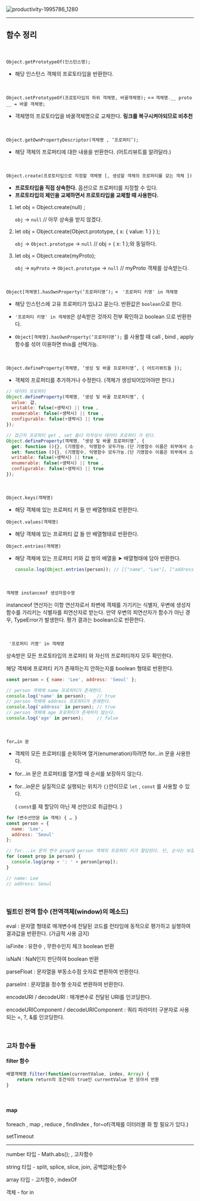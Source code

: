 ![productivity-1995786_1280](https://user-images.githubusercontent.com/31315644/67020346-04f36280-f139-11e9-9a0d-83c72b8254fe.jpg)



------

## 함수 정리

<br/>

`Object.getPrototypeOf(인스턴스명);`

- 해당 인스턴스 객체의 프로토타입을 반환한다.

  <br/>

`Object.setPrototypeOf(프로토타입의 하위 객체명, 바꿀객체명);`  == `객체명.__ proto __ = 바꿀 객체명;`

- 객체명의 프로토타입을 바꿀객체명으로 교체한다. **링크를 복구시켜야되므로 비추천**

  <br/>

`Object.getOwnPropertyDescriptor(객체명 , ‘프로퍼티’);`

- 해당 객체의 프로퍼티에 대한 내용을 반환한다. (어트리뷰트를 알려달라.)

  <br/>

 `Object.create(프로토타입으로 지정할 객체명 [, 생성할 객체의 프로퍼티를 갖는 객체 ])`

- **프로토타입을 직접 상속한다.** 옵션으로 프로퍼티를 지정할 수 있다. 
- **프로토타입의 체인을 교체하면서 프로토타입을 교체할 때 사용한다.**

1. let obj = Object.create(null) ; 

   `obj`  → `null` // 아무 상속을 받지 않겠다.

2. let obj = Object.create(Object.prototype, { x: { value: 1 } } ); 

   `obj` → `Object.prototype` → `null` // obj = { x: 1 };와 동일하다. 

3. let obj = Object.create(myProto);

   `obj` → `myProto` → `Object.prototype` → `null` // myProto 객체를 상속받는다.

<br/>

`Object[객체명].hasOwnProperty(‘프로퍼티명’);` = ` '프로퍼티 키명' in 객체명`

- 해당 인스턴스에 고유 프로퍼티가 있냐고 묻는다. 반환값은 `boolean`으로 한다.

- `'프로퍼티 키명' in 객체명`은 상속받은 것까지 전부 확인하고 boolean 으로 반환한다.

- `Object[객체명].hasOwnProperty(‘프로퍼티명’);` 를 사용할 때 call , bind , apply 함수를 섞어 이용하면 this를 선택가능.

  <br/>

`Object.defineProperty(객체명, ‘생성 및 바꿀 프로퍼티명’, { 어트리뷰트들 });`

- 객체의 프로퍼티를 추가하거나 수정한다. (객체가 생성되어있어야만 한다.)

~~~javascript
// 데이터 프로퍼티
Object.defineProperty(객체명, ‘생성 및 바꿀 프로퍼티명’, { 
  value: 값, 
  writable: false(+생략시) || true , 
  enumerable: false(+생략시) || true , 
  configurable: false(+생략시) || true  
}); 
~~~

~~~~javascript
// 접근자 프로퍼티 get , set 둘다 미작성시 데이터 프로퍼티 가 된다.
Object.defineProperty(객체명, ‘생성 및 바꿀 프로퍼티명’, { 
  get: function (){}, (기명함수, 익명함수 모두가능.(단 기명함수 이름은 외부에서 소용없다.) 미작성시 undefined),
  set: function (){}, (기명함수, 익명함수 모두가능.(단 기명함수 이름은 외부에서 소용없다.) 미작성시 undefined),
  writable: false(+생략시) || true , 
  enumerable: false(+생략시) || true , 
  configurable: false(+생략시) || true  
}); 
~~~~

<br/>

`Object.keys(객체명)`

- 해당 객체에 있는 프로퍼티 키 들 만 배열형태로 반환한다.

`Object.values(객체명)`

- 해당 객체에 있는 프로퍼티 값 들 만 배열형태로 반환한다.

`Object.entries(객체명)`

- 해당 객체에 있는 프로퍼티 키와 값 쌍의 배열을 ➤ 배열형태에 담아 반환한다.

  ~~~~javascript
  console.log(Object.entries(person)); // [["name", "Lee"], ["address", "Seoul"]]
  ~~~~

<br/>

`객체명 instanceof 생성자함수명`

instanceof 연산자는 이항 연산자로서 좌변에 객체를 가기키는 식별자, 
우변에 생성자 함수를 가리키는 식별자를 피연산자로 받는다.
만약 우변의 피연산자가 함수가 아닌 경우, TypeError가 발생한다.
평가 결과는 boolean으로 반환한다.

<br/>

` '프로퍼티 키명' in 객체명`

상속받은 모든 프로토타입의 프로퍼티 와 자신의 프로퍼티까지 모두 확인한다.

해당 객체에 프로퍼티 키가 존재하는지 안하는지를 boolean 형태로 반환한다.

~~~javascript
const person = { name: 'Lee', address: 'Seoul' };

// person 객체에 name 프로퍼티가 존재한다.
console.log('name' in person);    // true
// person 객체에 address 프로퍼티가 존재한다.
console.log('address' in person); // true
// person 객체에 age 프로퍼티가 존재하지 않는다.
console.log('age' in person);     // false
~~~

<br/>

`for…in 문`

- 객체의 모든 프로퍼티를 순회하며 열거(enumeration)하려면 for…in 문을 사용한다. 

- for…in 문은 프로퍼티를 열거할 때 순서를 보장하지 않는다.

- for...in문은 실질적으로 실행되는 위치가 `{}`안이므로 `let` , `const` 를 사용할 수 있다.

  ( `const`를 재 할당이 아닌 재 선언으로 취급한다. )

```javascript
for (변수선언문 in 객체) { … }
const person = {
  name: 'Lee',
  address: 'Seoul'
};

// for...in 문의 변수 prop에 person 객체의 프로퍼티 키가 할당된다. 단, 순서는 보장되지 않는다.
for (const prop in person) {
  console.log(prop + ': ' + person[prop]);
}

// name: Lee
// address: Seoul
```

<br/>

### 빌트인 전역 함수 (전역객체(window)의 메소드)

eval : 문자열 형태로 매개변수에 전달된 코드를 런타임에 동적으로 평가하고 실행하여 결과값을 반환한다. (가급적 사용 금지)

isFinite : 유한수 , 무한수인지 체크 boolean 반환

isNaN : NaN인지 판단하여 boolean 반환

parseFloat : 문자열을 부동소수점 숫자로 변환하여 반환한다.

parseInt : 문자열을 정수형 숫자로 변환하여 반환한다.

encodeURI / decodeURI : 매개변수로 전달된 URI를 인코딩한다.

encodeURIComponent / decodeURIComponent : 쿼리 파라미터 구분자로 사용되는 =, ?, &를 인코딩한다.

<br/>

### 고차 함수들

#### filter 함수

~~~javascript
배열객체명.filter(function(currentValue, index, Array) {
	return return의 조건식이 true인 currentValue 만 모아서 반환 
}            
~~~

<br/>

#### map



foreach , map , reduce , findIndex , for~of(객체를 이터러블 화 할 필요가 있다.)

setTimeout

------------

number 타입 - Math.abs(); , 고차함수

string 타입 - split, splice, slice, join, 공백없애는함수

array 타입 - 고차함수, indexOf

객체 - for in